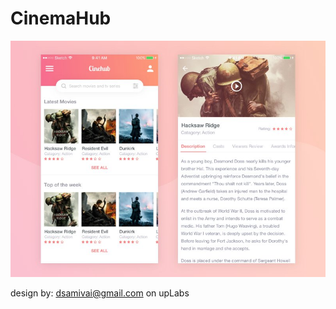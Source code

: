 # CinemaHub

<img src="CinemaHub/Resources/preview.jpg" width="525"/>

design by: dsamivai@gmail.com on upLabs 
